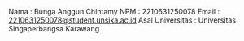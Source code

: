 Nama : Bunga Anggun Chintamy
NPM : 2210631250078
Email : 2210631250078@student.unsika.ac.id
Asal Universitas : Universitas Singaperbangsa Karawang
